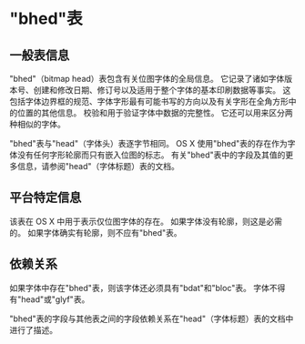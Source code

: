 # "bhed"表

## 一般表信息

"bhed"（bitmap head）表包含有关位图字体的全局信息。 它记录了诸如字体版本号、创建和修改日期、修订号以及适用于整个字体的基本印刷数据等事实。 这包括字体边界框的规范、字体字形最有可能书写的方向以及有关字形在全角方形中的位置的其他信息。 校验和用于验证字体中数据的完整性。 它还可以用来区分两种相似的字体。

"bhed"表与"head"（字体头）表逐字节相同。 OS X 使用"bhed"表的存在作为字体没有任何字形轮廓而只有嵌入位图的标志。 有关"bhed"表中的字段及其值的更多信息，请参阅"head"（字体标题）表的文档。

## 平台特定信息

该表在 OS X 中用于表示仅位图字体的存在。 如果字体没有轮廓，则这是必需的。 如果字体确实有轮廓，则不应有"bhed"表。

## 依赖关系

如果字体中存在"bhed"表，则该字体还必须具有"bdat"和"bloc"表。 字体不得有"head"或"glyf"表。

"bhed"表的字段与其他表之间的字段依赖关系在"head"（字体标题）表的文档中进行了描述。
